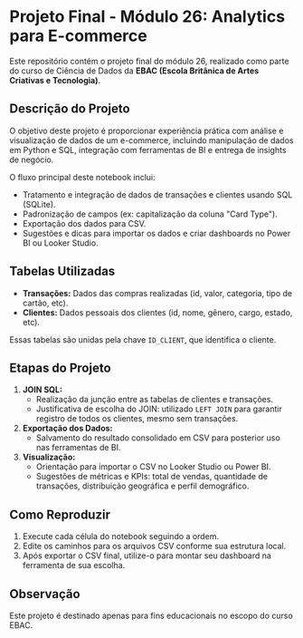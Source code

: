 # Projeto Final - Módulo 26: Analytics para E-commerce

Este repositório contém o projeto final do módulo 26, realizado como parte do curso de Ciência de Dados da **EBAC (Escola Britânica de Artes Criativas e Tecnologia)**.

## Descrição do Projeto

O objetivo deste projeto é proporcionar experiência prática com análise e visualização de dados de um e-commerce, incluindo manipulação de dados em Python e SQL, integração com ferramentas de BI e entrega de insights de negócio.

O fluxo principal deste notebook inclui:
- Tratamento e integração de dados de transações e clientes usando SQL (SQLite).
- Padronização de campos (ex: capitalização da coluna "Card Type").
- Exportação dos dados para CSV.
- Sugestões e dicas para importar os dados e criar dashboards no Power BI ou Looker Studio.

## Tabelas Utilizadas

- **Transações:** Dados das compras realizadas (id, valor, categoria, tipo de cartão, etc).
- **Clientes:** Dados pessoais dos clientes (id, nome, gênero, cargo, estado, etc).

Essas tabelas são unidas pela chave `ID_CLIENT`, que identifica o cliente.

## Etapas do Projeto

1. **JOIN SQL:** 
   - Realização da junção entre as tabelas de clientes e transações.
   - Justificativa de escolha do JOIN: utilizado `LEFT JOIN` para garantir registro de todos os clientes, mesmo sem transações.
2. **Exportação dos Dados:** 
   - Salvamento do resultado consolidado em CSV para posterior uso nas ferramentas de BI.
3. **Visualização:**
   - Orientação para importar o CSV no Looker Studio ou Power BI.
   - Sugestões de métricas e KPIs: total de vendas, quantidade de transações, distribuição geográfica e perfil demográfico.

## Como Reproduzir

1. Execute cada célula do notebook seguindo a ordem.
2. Edite os caminhos para os arquivos CSV conforme sua estrutura local.
3. Após exportar o CSV final, utilize-o para montar seu dashboard na ferramenta de sua escolha.

## Observação

Este projeto é destinado apenas para fins educacionais no escopo do curso EBAC.